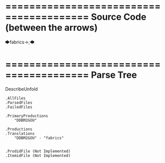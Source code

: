 ========================================
Source Code (between the arrows)
========================================

🡆fabrics->;🡄

========================================
Parse Tree
========================================
DescribeUnfold

    .AllFiles
    .ParsedFiles
    .FailedFiles

    .PrimaryProductions
        "DDBM2GOU" 

    .Productions
    .Translations
        "DDBM2GOU" - "fabrics"


    .ProdidFile (Not Implemented)
    .ItemidFile (Not Implemented)
